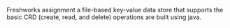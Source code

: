 Freshworks assignment 
 a file-based key-value data store that supports the basic CRD (create, read, and delete) operations are built using java.
